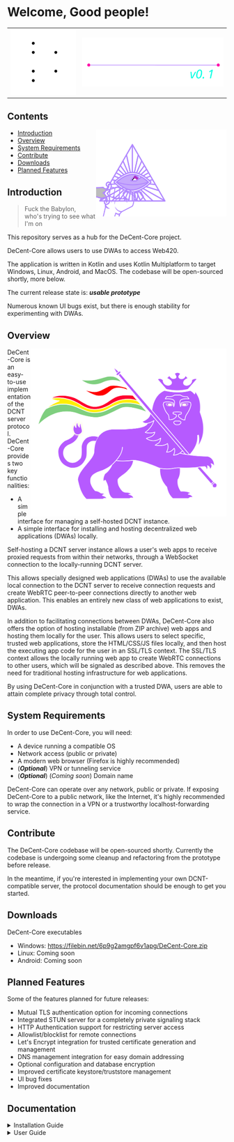 # Welcome, Good people!

<table>
  <tr>
    <td><img src="readme/amuletz.svg#play" style="width: 280px;"></td>
    <td><img src="readme/logo.svg" style="width: 600px;"></td>
  </tr>
</table>



## Contents

<img src="readme/word.svg" align="right" style="width: 300px;">


<ul>
    <li>
        <a href="#introduction">Introduction</a>
    </li>
    <li>
        <a href="#overview">Overview</a>
    </li>
    <li>
        <a href="#system-requirements">System Requirements</a>
    </li>
    <li>
        <a href="#contribute">Contribute</a>
    </li>
    <li>
        <a href="#downloads">Downloads</a>
    </li>
    <li>
        <a href="#planned-features">Planned Features</a>
    </li>
</ul>


## Introduction

>Fuck the Babylon,<br>
>who's trying to see what I'm on

This repository serves as a hub for the DeCent-Core project. 

DeCent-Core allows users to use DWAs to access Web420.

The application is written in Kotlin and uses Kotlin Multiplatform to target Windows, Linux, Android, and MacOS. The codebase will be open-sourced shortly, more below.

The current release state is: ***usable prototype***

Numerous known UI bugs exist, but there is enough stability for experimenting with DWAs.

## Overview 

<img src="readme/lion.svg" align="right" style="width: 450px;">


DeCent-Core is an easy-to-use implementation of the DCNT server protocol. DeCent-Core provides two key functionalities:

- A simple interface for managing a self-hosted DCNT instance.
- A simple interface for installing and hosting decentralized web applications (DWAs) locally.

Self-hosting a DCNT server instance allows a user's web apps to receive proxied requests from within their networks, through a WebSocket connection to the locally-running DCNT server.

This allows specially designed web applications (DWAs) to use the available local connection to the DCNT server to receive connection requests and create WebRTC peer-to-peer connections directly to another web application. This enables an entirely new class of web applications to exist, DWAs.

In addition to facilitating connections between DWAs, DeCent-Core also offers the option of hosting installable (from ZIP archive) web apps and hosting them locally for the user. This allows users to select specific, trusted web applications, store the HTML/CSS/JS files locally, and then host the executing app code for the user in an SSL/TLS context. The SSL/TLS context allows the locally running web app to create WebRTC connections to other users, which will be signaled as described above. This removes the need for traditional hosting infrastructure for web applications.

By using DeCent-Core in conjunction with a trusted DWA, users are able to attain complete privacy through total control.

## System Requirements

In order to use DeCent-Core, you will need:

- A device running a compatible OS
- Network access (public or private)
- A modern web browser (Firefox is highly recommended)
- (***Optional***) VPN or tunneling service
- (***Optional***) (*Coming soon*) Domain name

DeCent-Core can operate over any network, public or private. If exposing DeCent-Core to a public network, like the Internet, it's highly recommended to wrap the connection in a VPN or a trustworthy localhost-forwarding service.

## Contribute
The DeCent-Core codebase will be open-sourced shortly. Currently the codebase is undergoing some cleanup and refactoring from the prototype before release. 

In the meantime, if you're interested in implementing your own DCNT-compatible server, the protocol documentation should be enough to get you started.

## Downloads
DeCent-Core executables

- Windows: <a href="https://filebin.net/6p9g2amgpf6v1apg/DeCent-Core.zip" target="_blank">https://filebin.net/6p9g2amgpf6v1apg/DeCent-Core.zip </a>
- Linux: Coming soon
- Android: Coming soon


## Planned Features

Some of the features planned for future releases:

- Mutual TLS authentication option for incoming connections
- Integrated STUN server for a completely private signaling stack
- HTTP Authentication support for restricting server access
- Allowlist/blocklist for remote connections
- Let's Encrypt integration for trusted certificate generation and management
- DNS management integration for easy domain addressing
- Optional configuration and database encryption
- Improved certificate keystore/truststore management
- UI bug fixes
- Improved documentation

## Documentation

<details>
  <summary>
    <span>Installation Guide</span>
  </summary>

## Installation

To install and run DeCent-Core follow these steps:

    1. Download the ZIP archive containing the application code and executables for your compatible OS.
    2. Extract the archive to a location that pleases you.

To stop the application, use the ***Quit*** option from the system tray.

</details>

<details>
  <summary>
    <span>User Guide</span>
  </summary>

## Launching DeCent-Core

To launch DeCent-Core, run the ***DeCent-Core*** executable

## Exiting DeCent-Core

To close the application, use the ***Quit*** option from the system tray.

## Configuring Your Device

When DeCent-Core launches, it will attempt to find files (configuration, database, keystores) necessary for operation. If the files are not found, then the Application Configuration dialog will be shown. This will happen the first time the app runs, or if the associated files are deleted and cannot be found.

  <table>
    <tr>
      <td><img src="readme/decent-core-1.png" width="600"></td>
      <td><img src="readme/decent-core-2.png" width="600"></td>
      <td><img src="readme/decent-core-3.png" width="600"></td>
      <td><img src="readme/decent-core-4.png" width="600"></td>
    </tr>
    <tr>
      <td><img src="readme/decent-core-5.png" width="600"></td>
      <td><img src="readme/decent-core-6.png" width="600"></td>
      <td><img src="readme/decent-core-7.png" width="600"></td>
      <td><img src="readme/decent-core-8.png" width="600"></td>
    </tr>
  </table>

1. Choose between automatic setup, or custom configuration for more granular control.
2. Select a location for the DeCent-Core database file (Currently non-functional, file will be created in DeCent-Core root directory).
3. Select a location for the DeCent-Core keystore file (Currently non-functional, file will be created in DeCent-Core root directory).
4. (***Optional***) Set a keystore password (Currently non-functional, password will be an empty string).
5. Select a location for the DeCent-Core app storage directory. (Currently non-functional, directory will be created in DeCent-Core root directory).
6. Configure user interface settings (Currently non-functional, default settings will be used during initial configuration creation).
7. DeCent-Core is being configured.
8. The Dashboard will be shown when the application is loaded and ready to be used.

## Settings Overview

The settings section contains an interface for configuring server profiles, as well as an interface for configuring system behavior. Navigate to the settings section by using the **SETTINGS** button at the top of the DeCent-Core UI.

Within the settings section, navigate between server settings and system settings using the **SERVER** and **SYSTEM** buttons, respectively.

  <table>
    <tr>
      <td><img src="readme/decent-core-8.png" width="600"></td>
      <td><img src="readme/decent-core-9.png" width="600"></td>
      <td><img src="readme/decent-core-11.png" width="600"></td>
      <td><img src="readme/decent-core-10.png" width="600"></td>
    </tr>
  </table>

<ol>
    <li>Navigate from the Dashboard to the Settings section using the <b>SETTINGS</b> button at the top of DeCent-Core.</li>
    <li>
        <p>In the server settings, use the available options to configure the DCNT server settings. When changes to the settings are made, the <b>Active Profile</b> will change to "<i>Unsaved custom configuration</i>". While it's fine to start and operate the server under an unsaved custom configuration, if the configuration isn't saved as a profile before exiting the app, the settings will not be persisted through application restarts.</p>
        <h3>Server Settings</h3>
        <ul>
            <li>Profiles - Manage (add/remove) profiles and set the Active Profile</li>
            <li>Connectivity - Select which network interfaces will be used to listen for DCNT WebSocket connections. The <b>lo</b> (localhost/127.0.0.1) interface will always be selected.</li>
            <li>Protocols - Select which protocols the DCNT server will support</li>
            <li>Bindings - Select which ports the DCNT server will listen on.</li>
            <li>Security - Manage security settings and certificates.</li>
        </ul>
        <br>
    </li>
    <li>Server settings cont.</li>
    <li>
        <p>In the system settings section, use the available options to configure how DeCent-Core behaves when running. The configuration will be stored in a configuration file (configuration.json) and is separate from server profiles. Currently, changes made to the System Settings will persist through application restarts without any required action.</p>
        <h3>System Settings</h3>
        <ul>
            <li>Profiles - Manage (add/remove) profiles and set the Active Profile</li>
            <li>Connectivity - Select which network interfaces will be used to listen for DCNT WebSocket connections. The <b>lo</b> (localhost/127.0.0.1) interface will always be selected.</li>
            <li>Protocols - Select which protocols the DCNT serve will support</li>
            <li>Bindings - Select which ports the DCNT server will listen on.</li>
            <li>Security - Manage security settings and certificates.</li>
        </ul>
        <br>
    </li>
</ol>

## Generate A New Certificate

While DeCent-Core will generate a default certificate for you, additional certificates can be added and selected for use with the embedded DCNT server. This may be useful for managing different identities in conjunction with profiles.

<table>
    <tr>
        <td><img src="readme/decent-core-11.png" width="600"></td>
        <td><img src="readme/decent-core-12.png" width="600"></td>
        <td><img src="readme/decent-core-13.png" width="600"></td>
        <td><img src="readme/decent-core-14.png" width="600"></td>
    </tr>
    <tr>
        <td><img src="readme/decent-core-15.png" width="600"></td>
        <td><img src="readme/decent-core-16.png" width="600"></td>
    </tr>
</table>

<ol>
<li>To open the certificate generation dialog, use the <b>Add Certificate</b> button.</li>
<li>In the dialog, the name, password, certificate algorithm, and certificate key size can be configured. Password is optional.</li>
<li>Input a name, use the default settings or change what you want. When the form is ready, use the <b>Next</b> button to generate the certificate.</li>
<li>Certificate is being generated.</li>
<li>Once generation is complete, the new certificate will be added to the list in server settings. For now, you need to manually select it after creation.</li>
<li>The generated certificate is selected to be used in the current server configuration/profile.</li>

</ol>

## Create A Server Profile

As mentioned above, setting the newly generated certificate as the active server certificate caused the **Active Profile** to change to "<i>Custom unsaved configuration</i>". If the application were closed right now, the current server configuration would be lost. Instead of needing to reconfigure the server everytime the application starts, you can use profiles to quickly hop back and forth between different server configurations. Note that the server must be restarted manually after profile changes or the configuration used to start the server will continue to be used. Once you have created and loaded a profile, you can freely make changes to the settings, and the profile record will be automatically updated. The only time a configuration could potentially be lost is when the <i>Default</i> profile is selected and changes are made to the configuration. This is the only time a custom unsaved configuration will be triggered.

<table>
    <tr>
        <td><img src="readme/decent-core-17.png" width="600"></td>
        <td><img src="readme/decent-core-18.png" width="600"></td>
        <td><img src="readme/decent-core-19.png" width="600"></td>
        <td><img src="readme/decent-core-20.png" width="600"></td>
    </tr>
    <tr>
        <td><img src="readme/decent-core-21.png" width="600"></td>
        <td><img src="readme/decent-core-22.png" width="600"></td>
    </tr>
</table>

1. The unsaved custom configuration can be seen on the Dashboard
2. From the Server Settings, use the **Add Profile** button to open the Add Profile dialog.
3. The Add Profile dialog is open.
4. Give your profile a name.
5. The profile has been created and set as the Active Profile
6. The Dashboard shows that the new profile has been selected and is ready to go.

## Add Network Interfaces To The Server Configuration

Out of the box, DeCent-Core defaults to only the <b>localhost/127.0.0.1 (lo)</b> network interface. Because the localhost network interface is a local loopback address, anything being served on this network interface will only be available on the device running the server. This means that it will be impossible for any other devices to connect to the DCNT server at this point.

In order for other users of your networks to be able to connect to your DCNT server, the server must be configured to listen on another network interface with network access. These networks can be private or public. In the example below, the "<i>wlan1</i>" network interface will be added to the server configuration. This will allow other devices on the local wireless network to make connections to the DCNT server. The same steps can be used to configure the DCNT server to listen on a network interface with a public address, for example, an interface to a VPN connection with a public IP or the ability to handle port forwarding. Using a network interface connected to a public address will allow other devices to connect to your DCNT server across the entire Internet. Protecting your open ports with a secure and trusted VPN or some other forwarding service (like Cloudflare Tunnel) is <b>highly recommended</b>.

<table>
    <tr>
        <td><img src="readme/decent-core-24.png" width="600"></td>
        <td><img src="readme/decent-core-25.png" width="600"></td>
        <td><img src="readme/decent-core-26.png" width="600"></td>
        <td><img src="readme/decent-core-27.png" width="600"></td>
    </tr>
</table>

1. From the Server Settings section, locate the network interface you would like to add to the current server configuration. In this case, the <b>wlan1</b> interface will be used. This will allow other devices on the same local network to connect to the DCNT server being configured.
2. The <b>wlan1</b> network interface has been selected.
3. On the Dashboard, the <b>Endpoints</b> list reflects the changes, the IPv4/IPv6 addresses for the <b>wlan1</b> network address are now displayed.
4. The server has been started with the updated configuration, the endpoints have now become clickable.
5. The newly added endpoint for the **wlan1** network interface is reachable by the browser. If the DCNT server is running a self-signed certificate like it is here, the certificate needs to be accepted by the browser of any device attempting to make a connection to the DCNT server.

## Starting The Server

To start, or stop the server from the user interface, navigate to the Dashboard. From the Dashboard, use the <b> green power</b> button to start the server. Once the server has started, the green power button will turn red.

## Stopping The Server

To stop the server, use the same power button that was used to start it. The button will be red while the server is running.

## Connecting To Endpoints



 ## Accepting Self-Signed Certificates

If the DeCent-Core server is using a self-signed certificate, anyone intending to connect with the server will need to manually accept the certificate in-browser before the connection will be allowed from the connecting browser. This includes your own connections. Generally, you should not use self-signed certificates to connect with users or devices you do not know or trust.

Using trusted certificates to identify your device is preferred (Support coming soon).

<table>
    <tr>
        <td><img src="readme/decent-core-27.png" width="600"></td>
        <td><img src="readme/decent-core-browser-screens-2.png" width="600"></td>
        <td><img src="readme/decent-core-browser-screens-3.png" width="600"></td>
        <td><img src="readme/decent-core-browser-screens-4.png" width="600"></td>
    </tr>
    <tr>
        <td><img src="readme/decent-core-browser-screens-5.png" width="600"></td>
    </tr>
</table>

1. The DCNT server is running, and the <b>endpoints</b> have been activated. Using the added WLAN1 network interface endpoint link for https://192.168.4.20:4201 (your address will be different) will open the address in the default browser.
2. The browser has attempted to connect to the endpoint at https://192.168.4.20:4201 (your address will be different) and found that the certificate the server is using is not trusted.
3. Using the "*Advanced*" button in the browser (Firefox) expands the page to include an option to accept the certificate. This page will look different in other browsers.
4. Using the "*Accept the Risk and Continue*" button (Firefox) will generate an exception for the self-signed certificate in the browser, allowing it to be used. Future connections to the endpoint will now succeed.
5. A blank page indicates that the endpoint has been loaded successfully.

## Authorizing Decentralized Web Applications (DWAs)

Once a DCNT server is configured and connectable, the next step is to find DWAs to use with your DCNT portal. This will allow you to connect to other users or devices through the DWA.

To authorize a DWA, there are two options:

1. By visiting a traditional hosted DWA in your browser, the DWA will attempt to connect to your local DCNT server and trigger an Authorization Request. If the request is granted, the hosted DWA will be able to communicate with your local DCNT server.
2. Load a DWA package from file in the Apps section of DeCent-Core (Instructions below).

<a href="">DeCent-Messenger</a> is an in-house messaging DWA, available as both a traditionally-hosted app on Github, and also as a locally-installable package. Read more about it on the project repository. To authorize a remotely-hosted DWA, simply visit the DWA in your browser. For example, if you have DeCent-Core running, and you visit the hosted version of DeCent-Messenger on Github and add a local server, an authorization request will appear in the DeCent-Core UI. If the request is denied, the application will be disconnected immediately. If the request is granted, the application will be allowed to communicate with the DCNT server.


## Installing Decentralized Web Applications (DWAs)

DWAs are also installable as self-contained ZIP packages composed of HTML/CSS/JS and required application files.

To install DeCent-Messenger in your DeCent-Core instance, use the <b>APPS</b> button at the top of the DeCent-Core UI to navigate to the Apps section. From the apps section, use the <b>Add App</b> dialog to install DeCent-Messenger.

The installation URL for the DeCent-Messenger package is: <a href="">https://someurl.com</a>

Once a DWA has been installed, it will be accessible in your browser when the DeCent-Core server is running. To easily launch the application, click on the app listing to open the App Management dialog and use the green URL to launch the DWA in your browser.

For more information on how to use DeCent-Messenger, visit the project repository and view the user guide.

<table>
    <tr>
        <td><img src="readme/decent-messenger-install-1.png" width="600"></td>
        <td><img src="readme/decent-messenger-install-2.png" width="600"></td>
        <td><img src="readme/decent-messenger-install-3.png" width="600"></td>
        <td><img src="readme/decent-messenger-install-4.png" width="600"></td>
    </tr>
    <tr>
        <td><img src="readme/decent-messenger-install-5.png" width="600"></td>
        <td><img src="readme/decent-messenger-install-6.png" width="600"></td>
        <td><img src="readme/decent-messenger-screens-1.png" width="600"></td>
        <td><img src="readme/decent-messenger-screens-2.png" width="600"></td>
    </tr>
</table>

1. Navigate to the Apps section by using the **APPS** button at the top of the DeCent-Core UI.
2. Paste in the URL of the DWA package you wish to install, in this case it is the DeCent-Messenger URL displayed above.
3. Wait while DeCent-Core fetches the application package, reads the manifest, and populates an authorization request within the DeCent-Core UI.
4. Because the authorization request is coming from a package instead of a hosted web app, there will be additional options on the Authorization Request dialog.
5. Once the application has been authorized, it will be installed, and a listing will appear in the Apps menu.
6. Clicking the listing will open the Manage App dialog, where the app can be launched or removed.
7. DeCent-Messenger has been launched from a self-hosted DeCent-Core server instance.
8. DeCent-Messenger can be used to communicate between devices with absolute privacy.

## Notes On Security

If you only intend to use DeCent-Core intermittently for short periods of time, say, to signal a peer connection and then shut down the DCNT server once the P2P connection has been established in your browser, you can probably use the system safely without a VPN or other protection if you must. The risk of opening ports increases exponentially as the length of time the port has been opened increases. Essentially, the more you expose your DCNT server to public networks, the more likely it is that it may eventually be identified and targeted in hacking attempts. If you rarely have your DCNT server online, and have only shared your address with trusted associates, there is reduced risk of running an unprotected connection. If you intend to run a DCNT server for longer periods of time, or perpetually, again, protecting your server is highly recommended.

One final and important note on the topic of running an unprotected DCNT instance, if you do this, you will generate firsthand metadata about the connection with ISPs.

Think of your DCNT address like a phone number, do not share your address with anyone that you don't trust, or don't know.

This application is currently a ***usable prototype***. It is likely to contain bugs that make it insecure at this point in time. While the tech is theoretically completely sound, and seemingly works in reality, the system needs further development and security audits before it can be considered truly secure.


</details>


<br>



